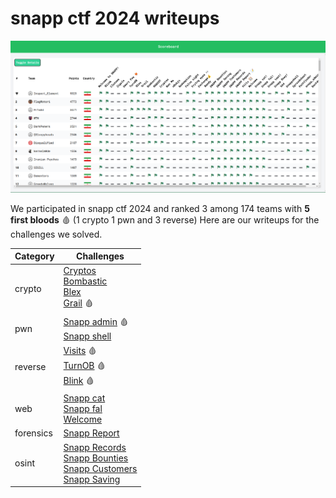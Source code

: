 # snapp ctf 2024 writeups

![scoreboard](./scoreboard.png)


We participated in snapp ctf 2024 and ranked 3 among 174 teams with **5 first bloods** :drop_of_blood: (1 crypto 1 pwn and 3 reverse)
Here are our writeups for the challenges we solved.


| Category    | Challenges                           |
| ----------- | ------------------------------------ |
| crypto      | [Cryptos](crypto/Cryptos.md)<br>[Bombastic](crypto/Bombastic.md)<br>[Blex](crypto/Blex.md)<br>[Grail](crypto/Grail.md) :drop_of_blood: |
| pwn         | [Snapp admin](pwn/snapp_admin.md) :drop_of_blood:<br>[Snapp shell](pwn/snapp_shell.md) |
| reverse     | [Visits](rev/visits.md) :drop_of_blood:<br>[TurnOB](rev/turnob.md) :drop_of_blood:<br>[Blink](rev/blink.md) :drop_of_blood: |
| web         | [Snapp cat](web/snapp_cat.md)<br>[Snapp fal](web/snapp_fal.md)<br>[Welcome](web/welcome.md) |
| forensics   | [Snapp Report](forensics/snapp_report.md) |
| osint       | [Snapp Records](osint/snapp_records.md)<br>[Snapp Bounties](osint/snapp_bounties.md)<br>[Snapp Customers](osint/snapp_customers.md)<br>[Snapp Saving](osint/snapp_saving.md) |